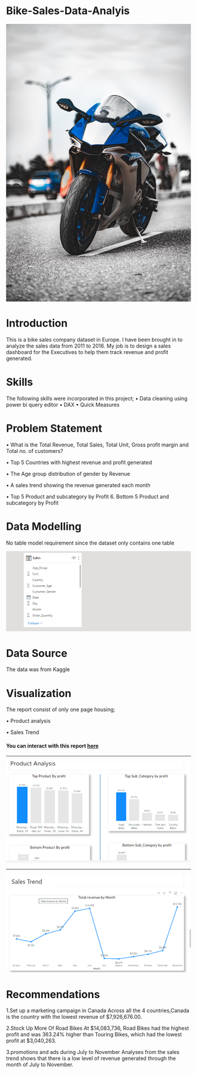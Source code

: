 # Bike-Sales-Data-Analyis

![](Home.jfif)

# Introduction
This is a bike sales company dataset in Europe. I have been brought in to analyze the sales data from 2011 to 2016. My job is to design a sales dashboard  for the Executives to help them track revenue and profit generated.


# Skills
The following skills were incorporated in this project;
•	Data cleaning using power bi query editor 
•	DAX
•	Quick Measures

# Problem Statement
•	What is the Total Revenue, Total Sales, Total Unit, Gross profit margin and Total no. of customers?

•	Top 5 Countries with highest revenue and profit generated 

•	The Age group distribution of gender by Revenue

•	A sales trend showing the revenue generated each month 

•	Top 5 Product and subcategory by Profit 6. Bottom 5 Product and subcategory by Profit


# Data Modelling
No table model requirement since the dataset only contains one table

![](DataModel.png)

# Data Source

The data was from Kaggle

# Visualization
The report consist of only one page housing;

•	Product analysis

•	Sales Trend

#### You can interact with this report [here](https://app.powerbi.com/groups/me/reports/5d6b527d-7420-4261-95be-494ec3540493/ReportSection?redirectedFromSignup=1)
-----

![](ProductAnalyis.png)  

----

![](SalesTrend.png)


# Recommendations
1.Set up a marketing campaign in Canada 
Across all the 4 countries,Canada is the country with the lowest revenue of $7,926,676.00.


2.Stock Up More Of Road Bikes
At $14,083,736, Road Bikes had the highest profit and was 363.24% higher than Touring Bikes, which had the lowest profit at $3,040,263.

3.promotions and ads during July to November
Analyses from the sales trend shows that there is a low level of revenue generated through the month of July to November.

